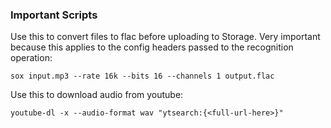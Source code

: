 ### Important Scripts
 Use this to convert files to flac before uploading to Storage. Very important because this applies to the config headers passed to the recognition operation:
 ```
 sox input.mp3 --rate 16k --bits 16 --channels 1 output.flac
 ```
 Use this to download audio from youtube:
 ```
 youtube-dl -x --audio-format wav "ytsearch:{<full-url-here>}"
 ```